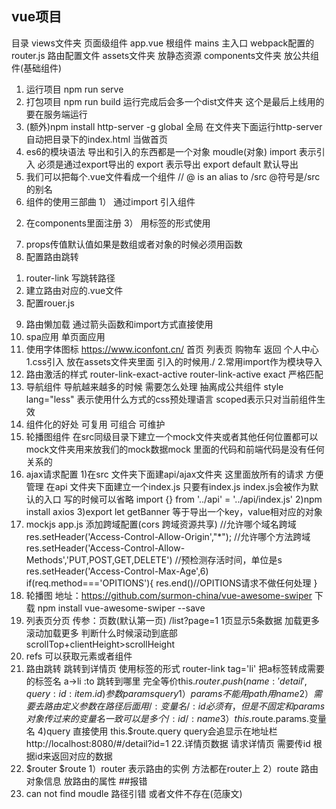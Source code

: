 ## vue项目
目录 
views文件夹 页面级组件
app.vue 根组件 
mains 主入口 webpack配置的
router.js 路由配置文件 
assets文件夹 放静态资源
components文件夹 放公共组件(基础组件)

1. 运行项目 
npm run serve 
2. 打包项目
npm run build 
运行完成后会多一个dist文件夹 这个是最后上线用的 要在服务端运行 
3. (额外)npm install 
http-server -g global 全局 在文件夹下面运行http-server 自动把目录下的index.html 当做首页 
4. es6的模块语法 导出和引入的东西都是一个对象 moudle(对象) 
import 表示引入 必须是通过export导出的
export 表示导出 
export default 默认导出 
5. 我们可以把每个.vue文件看成一个组件 // @ is an alias to /src @符号是/src的别名
6. 组件的使用三部曲 
1） 通过import 引入组件
2) 在components里面注册
3） 用标签的形式使用
7. props传值默认值如果是数组或者对象的时候必须用函数
8. 配置路由跳转
1) router-link 写跳转路径 
2) 建立路由对应的.vue文件
3) 配置rouer.js 
9. 路由懒加载 
通过箭头函数和import方式直接使用 
10. spa应用 单页面应用 
11. 使用字体图标 https://www.iconfont.cn/ 
首页 列表页 购物车 返回 个人中心 
1.css引入 放在assets文件夹里面 引入的时候用./
2.常用import作为模块导入
12. 路由激活的样式 router-link-exact-active router-link-active 
exact 严格匹配 
13. 导航组件 导航越来越多的时候 需要怎么处理 抽离成公共组件
style lang="less" 表示使用什么方式的css预处理语言 scoped表示只对当前组件生效
14. 组件化的好处 可复用 可组合 可维护 
15. 轮播图组件 在src同级目录下建立一个mock文件夹或者其他任何位置都可以 mock文件夹用来放我们的mock数据mock 里面的代码和前端代码是没有任何关系的
16. ajax请求配置 
1)在src 文件夹下面建api/ajax文件夹 这里面放所有的请求 方便管理 在api 文件夹下面建立一个index.js 只要有index.js index.js会被作为默认的入口 写的时候可以省略 import {} from '../api' = '../api/index.js' 
2)npm install axios
3)export let getBanner 等于导出一个key，value相对应的对象
17. mockjs app.js 添加跨域配置(cors 跨域资源共享)
//允许哪个域名跨域 
res.setHeader('Access-Control-Allow-Origin',"*");
//允许哪个方法跨域
res.setHeader('Access-Control-Allow-Methods','PUT,POST,GET,DELETE')
//预检测存活时间，单位是s
res.setHeader('Access-Control-Max-Age',6)
if(req.method==='OPITIONS'){
res.end()//OPITIONS请求不做任何处理
}
18. 轮播图 地址：https://github.com/surmon-china/vue-awesome-swiper 下载 npm install vue-awesome-swiper --save
19. 列表页分页 传参：页数(默认第一页) /list?page=1 1页显示5条数据 加载更多 滚动加载更多 判断什么时候滚动到底部 scrollTop+clientHeight>scrollHeight
20. refs 可以获取元素或者组件
21. 路由跳转 跳转到详情页 使用标签的形式 router-link tag='li' 把a标签转成需要的标签名 a->li :to 跳转到哪里 完全等价this.$router.push({name:'detail',query:{id:item.id}}) 参数 params query 
1）params 不能用path 用name
2）需要去路由定义参数在路径后面用 /:变量名 /:id 必须有，但是不固定 和params对象传过来的变量名一致 可以是多个 /:id/:name
3）this.$route.params.变量名 4)query 直接使用 this.$route.query query会追显示在地址栏 http://localhost:8080/#/detail?id=1 22.详情页数据 请求详情页 需要传id 根据id来返回对应的数据
22. $router $route 
1）router 表示路由的实例 方法都在router上
2）route 路由对象信息 放路由的属性
##报错 
1. can not find moudle 
路径引错 或者文件不存在(范康文)